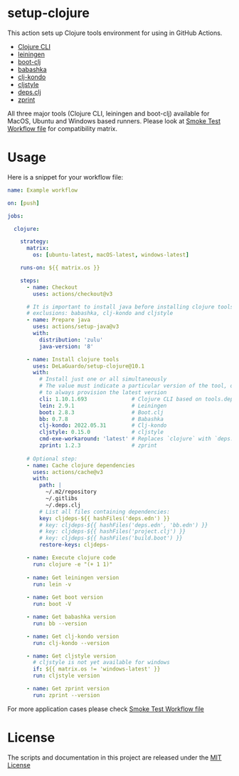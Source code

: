 # setup-clojure

This action sets up Clojure tools environment for using in GitHub Actions.

* [Clojure CLI](https://clojure.org/guides/deps_and_cli)
* [leiningen](https://leiningen.org/)
* [boot-clj](https://boot-clj.github.io/)
* [babashka](https://babashka.org/)
* [clj-kondo](https://github.com/clj-kondo/clj-kondo)
* [cljstyle](https://github.com/greglook/cljstyle)
* [deps.clj](https://github.com/borkdude/deps.clj)
* [zprint](https://github.com/kkinnear/zprint)

All three major tools (Clojure CLI, leiningen and boot-clj) available for MacOS, Ubuntu and Windows based runners. Please look at [Smoke Test Workflow file](https://github.com/DeLaGuardo/setup-clojure/blob/main/.github/workflows/smoke-tests.yml) for compatibility matrix.

# Usage

Here is a snippet for your workflow file:

```yaml
name: Example workflow

on: [push]

jobs:

  clojure:

    strategy:
      matrix:
        os: [ubuntu-latest, macOS-latest, windows-latest]

    runs-on: ${{ matrix.os }}

    steps:
      - name: Checkout
        uses: actions/checkout@v3

      # It is important to install java before installing clojure tools which needs java
      # exclusions: babashka, clj-kondo and cljstyle
      - name: Prepare java
        uses: actions/setup-java@v3
        with:
          distribution: 'zulu'
          java-version: '8'

      - name: Install clojure tools
        uses: DeLaGuardo/setup-clojure@10.1
        with:
          # Install just one or all simultaneously
          # The value must indicate a particular version of the tool, or use 'latest'
          # to always provision the latest version
          cli: 1.10.1.693              # Clojure CLI based on tools.deps
          lein: 2.9.1                  # Leiningen
          boot: 2.8.3                  # Boot.clj
          bb: 0.7.8                    # Babashka
          clj-kondo: 2022.05.31        # Clj-kondo
          cljstyle: 0.15.0             # cljstyle
          cmd-exe-workaround: 'latest' # Replaces `clojure` with `deps.clj` on Windows
          zprint: 1.2.3                # zprint
          
      # Optional step:
      - name: Cache clojure dependencies
        uses: actions/cache@v3
        with:
          path: |
            ~/.m2/repository
            ~/.gitlibs
            ~/.deps.clj
          # List all files containing dependencies:
          key: cljdeps-${{ hashFiles('deps.edn') }}
          # key: cljdeps-${{ hashFiles('deps.edn', 'bb.edn') }}
          # key: cljdeps-${{ hashFiles('project.clj') }}
          # key: cljdeps-${{ hashFiles('build.boot') }}
          restore-keys: cljdeps-

      - name: Execute clojure code
        run: clojure -e "(+ 1 1)"
        
      - name: Get leiningen version
        run: lein -v
        
      - name: Get boot version
        run: boot -V

      - name: Get babashka version
        run: bb --version

      - name: Get clj-kondo version
        run: clj-kondo --version

      - name: Get cljstyle version
        # cljstyle is not yet available for windows
        if: ${{ matrix.os != 'windows-latest' }}
        run: cljstyle version

      - name: Get zprint version
        run: zprint --version
```

For more application cases please check [Smoke Test Workflow file](https://github.com/DeLaGuardo/setup-clojure/blob/main/.github/workflows/smoke-tests.yml)

# License

The scripts and documentation in this project are released under the [MIT License](LICENSE)
